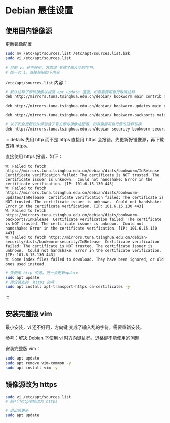 # Debian 最佳设置

## 使用国内镜像源

更新镜像配置
```bash
sudo mv /etc/apt/sources.list /etc/apt/sources.list.bak
sudo vi /etc/apt/sources.list

# 目前 vi 还不好用，方向键 变成了输入乱的字符。
# 按一次 i，直接粘贴如下内容
```

```/etc/apt/sources.list``` 内容：
```bash
# 默认注释了源码镜像以提高 apt update 速度，如有需要可自行取消注释
deb http://mirrors.tuna.tsinghua.edu.cn/debian/ bookworm main contrib non-free non-free-firmware

deb http://mirrors.tuna.tsinghua.edu.cn/debian/ bookworm-updates main contrib non-free non-free-firmware

deb http://mirrors.tuna.tsinghua.edu.cn/debian/ bookworm-backports main contrib non-free non-free-firmware

# 以下安全更新软件源包含了官方源与镜像站配置，如有需要可自行修改注释切换
deb http://mirrors.tuna.tsinghua.edu.cn/debian-security bookworm-security main contrib non-free non-free-firmware
```

::: details 先用 http 而不是 https
直接用 https 会报错。先更新好镜像源，再下载支持 https。

直接使用 https 报错，如下： 
```console
W: Failed to fetch https://mirrors.tuna.tsinghua.edu.cn/debian/dists/bookworm/InRelease  Certificate verification failed: The certificate is NOT trusted. The certificate issuer is unknown.  Could not handshake: Error in the certificate verification. [IP: 101.6.15.130 443]
W: Failed to fetch https://mirrors.tuna.tsinghua.edu.cn/debian/dists/bookworm-updates/InRelease  Certificate verification failed: The certificate is NOT trusted. The certificate issuer is unknown.  Could not handshake: Error in the certificate verification. [IP: 101.6.15.130 443]
W: Failed to fetch https://mirrors.tuna.tsinghua.edu.cn/debian/dists/bookworm-backports/InRelease  Certificate verification failed: The certificate is NOT trusted. The certificate issuer is unknown.  Could not handshake: Error in the certificate verification. [IP: 101.6.15.130 443]
W: Failed to fetch https://mirrors.tuna.tsinghua.edu.cn/debian-security/dists/bookworm-security/InRelease  Certificate verification failed: The certificate is NOT trusted. The certificate issuer is unknown.  Could not handshake: Error in the certificate verification. [IP: 101.6.15.130 443]
W: Some index files failed to download. They have been ignored, or old ones used instead.
```

```bash
# 先使用 http 的源。进一步更新update
sudo apt update
# 再安装支持  https 的库
sudo apt install apt-transport-https ca-certificates -y
```
:::

## 安装完整版 vim

最小安装，vi 还不好用，方向键 变成了输入乱的字符。需要重新安装。

参考：[解决 Debian 下使用 vi 时方向键乱码，退格键不能使用的问题](https://www.uskvm.com/p/32.html)

安装完整版 vim：
```bash
sudo apt update
sudo apt remove vim-common -y
sudo apt install vim -y
```

## 镜像源改为 https

```bash
sudo vi /etc/apt/sources.list
# 把4个http地址改为 https

# 退出后更新
sudo apt update
```